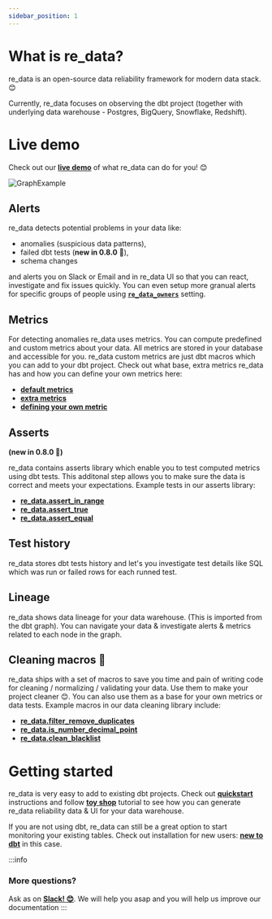 ```yaml
---
sidebar_position: 1
---
```


# What is re_data?

re_data is an open-source data reliability framework for modern data stack. 😊

Currently, re_data focuses on observing the dbt project (together with underlying data warehouse - Postgres, BigQuery, Snowflake, Redshift).

# Live demo


Check out our **[live demo](https://re-data.github.io/re-data/ui-latest/#/alerts)** of what re_data can do for you! 😊

![GraphExample](/screenshots/ui/graph.png)

## Alerts

re_data detects potential problems in your data like:
 - anomalies (suspicious data patterns),
 - failed dbt tests (**new in 0.8.0** 🎉),
 - schema changes

and alerts you on Slack or Email and in re_data UI so that you can react, investigate and fix issues quickly. You can even setup more granual alerts for specific groups of people using **[`re_data_owners`](/docs/re_data/reference/config#re_data_owners-optionalsetting)** setting.

## Metrics
For detecting anomalies re_data uses metrics. You can compute predefined and custom metrics about your data. All metrics are stored in your database and accessible for you. re_data custom metrics are just dbt macros which you can add to your dbt project. Check out what base, extra metrics re_data has and how you can define your own metrics here:

 - **[default metrics](/docs/re_data/reference/metrics/base_metrics)**
 - **[extra metrics](/docs/re_data/reference/metrics/extra_metrics)**
 - **[defining your own metric](/docs/re_data/reference/metrics/your_own_metric)**

## Asserts
**(new in 0.8.0 🎉)**

re_data contains asserts library which enable you to test computed metrics using dbt tests. This additonal step allows you to make sure the data is correct and meets your expectations. Example tests in our asserts library:

 - **[re_data.assert_in_range](/docs/re_data/reference/tests/asserts#assert_in_range)**
 - **[re_data.assert_true](/docs/re_data/reference/tests/asserts#assert_true)**
 - **[re_data.assert_equal](/docs/re_data/reference/tests/asserts#assert_equal)**

## Test history
re_data stores dbt tests history and let's you investigate test details like SQL which was run or failed rows for each runned test.

## Lineage
re_data shows data lineage for your data warehouse. (This is imported from the dbt graph). You can navigate your data & investigate alerts & metrics related to each node in the graph.

## Cleaning macros 🧹
re_data ships with a set of macros to save you time and pain of writing code for cleaning / normalizing / validating your data. Use them to make your project cleaner 😊. You can also use them as a base for your own metrics or data tests. Example macros in our data cleaning library include:

 - **[re_data.filter_remove_duplicates](/docs/re_data/reference/macros/data_filtering#filter_remove_duplicates)**
 - **[re_data.is_number_decimal_point](/docs/re_data/reference/macros/data_validation#is_number_decimal_point)**
 - **[re_data.clean_blacklist](/docs/re_data/reference/macros/data_cleaning#clean_blacklist)**


# Getting started

re_data is very easy to add to existing dbt projects. Check out **[quickstart](/docs/getting_started/installation/for_dbt_users)** instructions and follow **[toy shop](/docs/getting_started/toy_shop/toy_shop_data)** tutorial to see how you can generate re_data reliability data & UI for your data warehouse.

If you are not using dbt, re_data can still be a great option to start monitoring your existing tables. Check out installation for new users: **[new to dbt](/docs/getting_started/installation/new_to_dbt)** in this case.


:::info
### More questions?
Ask as on **[Slack! 😊](https://www.getre.io/slack)**. We will help you asap and you will help us improve our documentation
:::